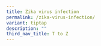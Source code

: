 ```yaml
---
title: Zika virus infection
permalink: /zika-virus-infection/
variant: tiptap
description: ""
third_nav_title: T to Z
---
```

